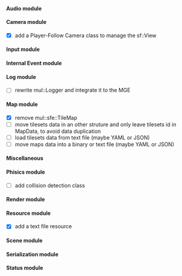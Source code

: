 
#### Audio module

#### Camera module

- [x] add a Player-Follow Camera class to manage the sf::View

#### Input module

#### Internal Event module

#### Log module

- [ ] rewrite mul::Logger and integrate it to the MGE

#### Map module

- [x] remove mul::sfe::TileMap
- [ ] move tilesets data in an other struture and only leave tilesets id in MapData, to avoid data duplication
- [ ] load tilesets data from text file (maybe YAML or JSON)
- [ ] move maps data into a binary or text file (maybe YAML or JSON)

#### Miscellaneous

#### Phisics module

- [ ] add collision detection class

#### Render module

#### Resource module

- [x] add a text file resource

#### Scene module

#### Serialization module

#### Status module
